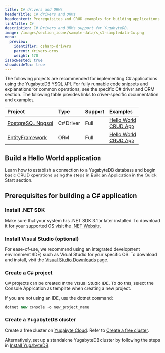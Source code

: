 ```yaml
---
title: C# drivers and ORMs
headerTitle: C# drivers and ORMs
headcontent: Prerequisites and CRUD examples for building applications in C#.
linkTitle: C#
description: C# Drivers and ORMs support for YugabyteDB.
image: /images/section_icons/sample-data/s_s1-sampledata-3x.png
menu:
  preview:
    identifier: csharp-drivers
    parent: drivers-orms
    weight: 570
isTocNested: true
showAsideToc: true
---
```

The following projects are recommended for implementing C# applications using the YugabyteDB YSQL API. For fully runnable code snippets and explanations for common operations, see the specific C# driver and ORM section. The following table provides links to driver-specific documentation and examples.

| Project | Type | Support | Examples |
| :------ | :--- | :-------| :------- |
| [PostgreSQL Npgsql](postgres-npgsql) | C# Driver | Full | [Hello World](/preview/quick-start/build-apps/csharp/ysql) <br />[CRUD App](postgres-npgsql) |
| [EntityFramework](entityframework) | ORM |  Full | [Hello World](/preview/quick-start/build-apps/csharp/ysql-entity-framework/) <br />[CRUD App](entityframework) |

## Build a Hello World application

Learn how to establish a connection to a YugabyteDB database and begin basic CRUD operations using the steps in [Build an Application](/preview/quick-start/build-apps/csharp/ysql) in the Quick Start section.

## Prerequisites for building a C# application

### Install .NET SDK

Make sure that your system has .NET SDK 3.1 or later installed. To download it for your supported OS visit the [.NET Website](https://dotnet.microsoft.com/en-us/download).

### Install Visual Studio (optional)

For ease-of-use, we recommend using an integrated development environment (IDE) such as Visual Studio for your specific OS. To download and install, visit the [Visual Studio Downloads](https://visualstudio.microsoft.com/downloads/) page.

### Create a C# project

C# projects can be created in the Visual Studio IDE. To do this, select the Console Application as template when creating a new project.

If you are not using an IDE, use the dotnet command:

```csharp
dotnet new console -o new_project_name
```

### Create a YugabyteDB cluster

Create a free cluster on [Yugabyte Cloud](https://www.yugabyte.com/cloud/). Refer to [Create a free cluster](../../yugabyte-cloud/cloud-basics/create-clusters-free/).

Alternatively, set up a standalone YugabyteDB cluster by following the steps in [Install YugabyteDB](/preview/quick-start/install/macos).
